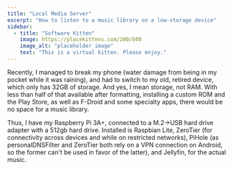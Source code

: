 ```yaml
---
title: "Local Media Server"
excerpt: "How to listen to a music library on a low-storage device"
sidebar:
  - title: "Software Kitten"
    image: https://placekittens.com/200/600
    image_alt: "placeholder image"
    text: "This is a virtual kitten. Please enjoy."
---
```


Recently, I managed to break my phone (water damage from being in my pocket while it was raining), and had to switch to my old, retired device, which only has 32GB of storage. And yes, I mean storage, not RAM. With less than half of that available after formatting, installing a custom ROM and the Play Store, as well as F-Droid and some specialty apps, there would be no space for a music library.

Thus, I have my Raspberry Pi 3A+, connected to a M.2->USB hard drive adapter with a 512gb hard drive. Installed is Raspbian Lite, ZeroTier (for connectivity across devices and while on restricted networks), PiHole (as personalDNSFilter and ZeroTier both rely on a VPN connection on Android, so the former can't be used in favor of the latter), and Jellyfin, for the actual music.